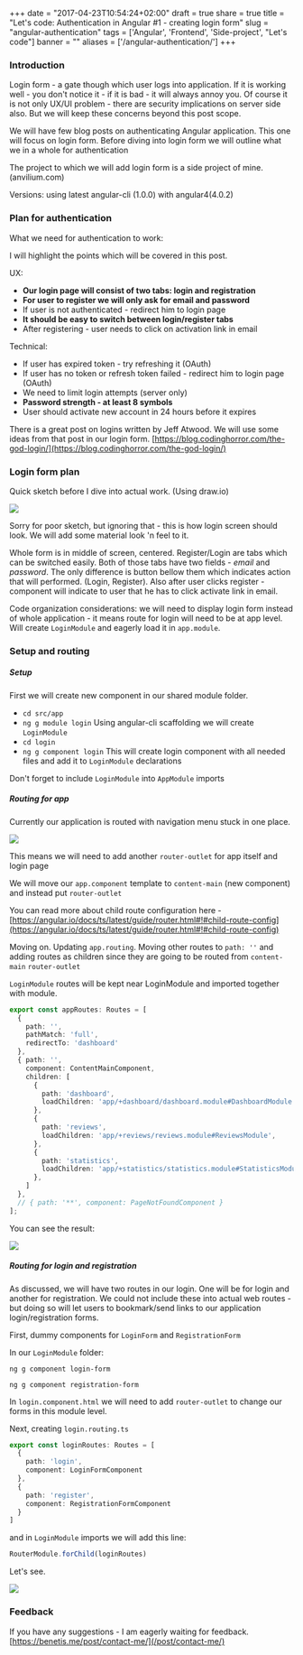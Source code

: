 +++
date = "2017-04-23T10:54:24+02:00"
draft = true
share = true
title = "Let's code: Authentication in Angular #1 - creating login form"
slug = "angular-authentication"
tags = ['Angular', 'Frontend', 'Side-project', "Let's code"]
banner = ""
aliases = ['/angular-authentication/']
+++

### Introduction

Login form - a gate though which user logs into application. If it is working well - you don't notice it - if it is bad - it will always annoy you. Of course it is not only UX/UI problem - there are security implications on server side also. But we will keep these concerns beyond this post scope.

We will have few blog posts on authenticating Angular application. This one will focus on login form. Before diving into login form we will outline what we in a whole for authentication

The project to which we will add login form is a side project of mine. (anvilium.com)

Versions: using latest angular-cli (1.0.0) with angular4(4.0.2)

### Plan for authentication

What we need for authentication to work:

I will highlight the points which will be covered in this post.

UX:

- **Our login page will consist of two tabs: login and registration**
- **For user to register we will only ask for email and password**
- If user is not authenticated - redirect him to login page
- **It should be easy to switch between login/register tabs**
- After registering - user needs to click on activation link in email

Technical:

- If user has expired token - try refreshing it (OAuth)
- If user has no token or refresh token failed - redirect him to login page (OAuth)
- We need to limit login attempts (server only)
- **Password strength - at least 8 symbols**
- User should activate new account in 24 hours before it expires

There is a great post on logins written by Jeff Atwood. We will use some ideas from that post in our login form. [https://blog.codinghorror.com/the-god-login/](https://blog.codinghorror.com/the-god-login/)

### Login form plan

Quick sketch before I dive into actual work. (Using draw.io)

![](/images/2017/04/anvilium-login.jpg)

Sorry for poor sketch, but ignoring that - this is how login screen should look. We will add some material look 'n feel to it.

Whole form is in middle of screen, centered. Register/Login are tabs which can be switched easily. Both of those tabs have two fields - *email* and *password*. The only difference is button bellow them which indicates action that will performed. (Login, Register). Also after user clicks register - component will indicate to user that he has to click activate link in email.

Code organization considerations: we will need to display login form instead of whole application - it means route for login will need to be at app level. Will create `LoginModule` and eagerly load it in `app.module`.
### Setup and routing

##### Setup

First we will create new component in our shared module folder.

- `cd src/app`
- `ng g module login` Using angular-cli scaffolding we will create `LoginModule`
- `cd login`
- `ng g component login` This will create login component with all needed files and add it to `LoginModule` declarations

Don't forget to include `LoginModule` into `AppModule` imports

##### Routing for app

Currently our application is routed with navigation menu stuck in one place.

![](/images/2017/04/route-changing.gif)

This means we will need to add another `router-outlet` for app itself and login page

We will move our `app.component` template to `content-main` (new component) and instead put `router-outlet`

You can read more about child route configuration here - [https://angular.io/docs/ts/latest/guide/router.html#!#child-route-config](https://angular.io/docs/ts/latest/guide/router.html#!#child-route-config)

Moving on. Updating `app.routing`. Moving other routes to `path: ''` and adding routes as children since they are going to be routed from `content-main` `router-outlet`

`LoginModule` routes will be kept near LoginModule and imported together with module.

```typescript
export const appRoutes: Routes = [
  {
    path: '',
    pathMatch: 'full',
    redirectTo: 'dashboard'
  },
  { path: '',
    component: ContentMainComponent,
    children: [
      {
        path: 'dashboard',
        loadChildren: 'app/+dashboard/dashboard.module#DashboardModule',
      },
      {
        path: 'reviews',
        loadChildren: 'app/+reviews/reviews.module#ReviewsModule',
      },
      {
        path: 'statistics',
        loadChildren: 'app/+statistics/statistics.module#StatisticsModule',
      },
    ]
  },
  // { path: '**', component: PageNotFoundComponent }
];

```

You can see the result:

![](/images/2017/04/login-route-without-nav.gif)

##### Routing for login and registration

As discussed, we will have two routes in our login. One will be for login and another for registration. We could not include these into actual web routes - but doing so will let users to bookmark/send links to our application login/registration forms.

First, dummy components for `LoginForm` and `RegistrationForm`

In our `LoginModule` folder:

`ng g component login-form`

`ng g component registration-form`

In `login.component.html` we will need to add `router-outlet` to change our forms in this module level.

Next, creating `login.routing.ts`

```typescript
export const loginRoutes: Routes = [
  {
    path: 'login',
    component: LoginFormComponent
  },
  {
    path: 'register',
    component: RegistrationFormComponent
  }
]
```

and in `LoginModule` imports we will add this line:

```typescript
RouterModule.forChild(loginRoutes)
```

Let's see.

![](/images/2017/04/register-login-routes.gif)

### Feedback

If you have any suggestions - I am eagerly waiting for feedback. [https://benetis.me/post/contact-me/](/post/contact-me/)
